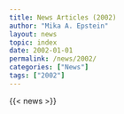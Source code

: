 ```yaml
---
title: News Articles (2002)
author: "Mika A. Epstein"
layout: news
topic: index
date: 2002-01-01
permalink: /news/2002/
categories: ["News"]
tags: ["2002"]
---
```


{{< news >}}